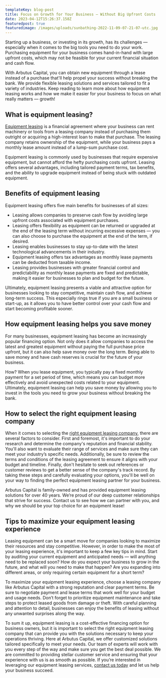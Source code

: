 ```yaml
---
templateKey: blog-post
title: Focus on Growth for Your Business — Without Big Upfront Costs
date: 2023-04-12T15:26:37.158Z
featuredpost: true
featuredimage: /images/uploads/sunbathing-2022-11-09-07-21-07-utc.jpg
---
```

Starting up a business, or investing in its growth, has its challenges — especially when it comes to the big tools you need to do your work. Purchasing equipment for your business comes hand-in-hand with large upfront costs, which may not be feasible for your current financial situation and cash flow. 

With Arbutus Capital, you can obtain new equipment through a lease instead of a purchase that'll help propel your success without breaking the bank. We provide flexible leasing solutions and services tailored to fit a variety of industries. Keep reading to learn more about how equipment leasing works and how we make it easier for your business to focus on what really matters — growth!

## What is equipment leasing?

[Equipment leasing](https://arbutuscapital.com/why-lease) is a financial agreement where your business can rent machinery or tools from a leasing company instead of purchasing them outright or acquiring a high-interest loan to make that purchase. The leasing company retains ownership of the equipment, while your business pays a monthly lease amount instead of a lump-sum purchase cost. 

Equipment leasing is commonly used by businesses that require expensive equipment, but cannot afford the hefty purchasing costs upfront. Leasing offers several advantages, including tailored payment terms, tax benefits, and the ability to upgrade equipment instead of being stuck with outdated equipment. 

## Benefits of equipment leasing

Equipment leasing offers five main benefits for businesses of all sizes:

* Leasing allows companies to preserve cash flow by avoiding large upfront costs associated with equipment purchases. 
* Leasing offers flexibility as equipment can be returned or upgraded at the end of the leasing term without incurring excessive expenses — you can also choose to purchase the equipment at the end of the term, if desired. 
* Leasing enables businesses to stay up-to-date with the latest technological advancements in their industry. 
* Equipment leasing offers tax advantages as monthly lease payments can be deducted from taxable income. 
* Leasing provides businesses with greater financial control and predictability as monthly lease payments are fixed and predictable, making it easier for businesses to plan and budget for the future.

Ultimately, equipment leasing presents a viable and attractive option for businesses looking to stay competitive, maintain cash flow, and achieve long-term success. This especially rings true if you are a small business or start-up, as it allows you to have better control over your cash flow and start becoming profitable sooner.

## How equipment leasing helps you save money

For many businesses, equipment leasing has become an increasingly popular financing option. Not only does it allow companies to access the latest and greatest equipment without paying the full purchase price upfront, but it can also help save money over the long term. Being able to save money and have cash reserves is crucial for the future of your business. 

How? When you lease equipment, you typically pay a fixed monthly payment for a set period of time, which means you can budget more effectively and avoid unexpected costs related to your equipment. Ultimately, equipment leasing can help you save money by allowing you to invest in the tools you need to grow your business without breaking the bank.

## How to select the right equipment leasing company

When it comes to selecting the [right equipment leasing company](https://arbutuscapital.com/blog/should-you-rent-buy-or-lease-your-equipment/), there are several factors to consider. First and foremost, it's important to do your research and determine the company's reputation and financial stability. You'll also want to evaluate their range of services and make sure they can meet your industry’s specific needs. Additionally, be sure to review the terms and conditions of the leasing agreement to ensure it aligns with your budget and timeline. Finally, don't hesitate to seek out references or customer reviews to get a better sense of the company's track record. By taking these steps and carefully evaluating your options, you'll be well on your way to finding the perfect equipment leasing partner for your business.

Arbutus Capital is family-owned and has provided equipment leasing solutions for over 40 years. We’re proud of our deep customer relationships that strive for success. Contact us to see how we can partner with you, and why we should be your top choice for an equipment lease!

## Tips to maximize your equipment leasing experience

Leasing equipment can be a smart move for companies looking to maximize their resources and stay competitive. However, in order to make the most of your leasing experience, it's important to keep a few key tips in mind. Start by auditing your current equipment and anticipated needs — will anything need to be replaced soon? How do you expect your business to grow in the future, and what will you need to make that happen? Are you expanding into different areas, or only requiring certain equipment for a short term?

To maximize your equipment leasing experience, choose a leasing company like Arbutus Capital with a strong reputation and clear payment terms. Be sure to negotiate payment and lease terms that work well for your budget and usage needs. Don’t forget to prioritize equipment maintenance and take steps to protect leased goods from damage or theft. With careful planning and attention to detail, businesses can enjoy the benefits of leasing without any unwanted surprises along the way.



To sum it up, equipment leasing is a cost-effective financing option for business owners, but it is important to select the right equipment leasing company that can provide you with the solutions necessary to keep your operations thriving. Here at Arbutus Capital, we offer customized solutions tailored specifically to meet your needs. Our team of experts will work with you every step of the way and make sure you get the best deal possible. We are committed to providing stellar customer service and ensuring that your experience with us is as smooth as possible. If you’re interested in leveraging our equipment leasing services, [contact us today](https://arbutuscapital.com/contact-us) and let us help your business succeed.